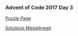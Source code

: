 ### Advent of Code 2017 Day 3

[Puzzle Page](https://adventofcode.com/2017/day/3)

[Solutions Megathread](https://www.reddit.com/r/adventofcode/comments/7h7ufl/2017_day_3_solutions/)
